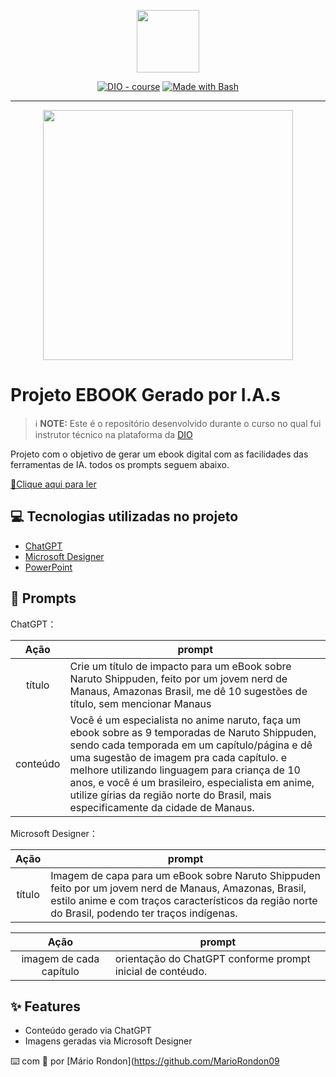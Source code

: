 <p align="center">
    <img width="100" src=".github/assets/banner.png">
</p>


<p align="center">
<a href="https://dio.me/"><img src="https://img.shields.io/badge/DIO-Course-28DA77?logo=youtube" alt="DIO - course"></a>
<a href="https://www.gnu.org/software/bash/" title="Go to Bash homepage"><img src="https://img.shields.io/badge/Prompt-Project-blue?logo=gnu-bash&amp;logoColor=white" alt="Made with Bash"></a></p>

-------


<p align="center">
<img 
    src="./assets/cover.png"
    width="400"  
/>
</p>

# Projeto EBOOK Gerado por I.A.s


 > ℹ️ **NOTE:** Este é o repositório desenvolvido durante o curso no qual fui instrutor técnico na plataforma da [DIO](https://dio.me)

Projeto com o objetivo de gerar um ebook digital com as facilidades das ferramentas de IA. todos os prompts
seguem abaixo.

<a href="https://github.com/felipeAguiarCode/prompts-recipe-to-create-a-ebook/blob/main/output/ebook%20-%20css%20jedi%20output.pdf" title="View PDF now"> 📕Clique aqui para ler</a>

## 💻 Tecnologias utilizadas no projeto

- [ChatGPT](https://chat.openai.com/) 
- [Microsoft Designer](https://designer.microsoft.com/image-creator)
- [PowerPoint](https://www.microsoft.com/en/microsoft-365/powerpoint)

## 🧠 Prompts


ChatGPT：

|   Ação   | prompt                                                                                                                                                                                                                                                                         |
| :------: | ------------------------------------------------------------------------------------------------------------------------------------------------------------------------------------------------------------------------------------------------------------------------------ |
|  título  | Crie um título de impacto para um eBook sobre Naruto Shippuden, feito por um jovem nerd de Manaus, Amazonas Brasil, me dê 10 sugestões de título, sem mencionar Manaus                                                        |
| conteúdo | Você é um especialista no anime naruto, faça um ebook sobre as 9 temporadas de Naruto Shippuden, sendo cada temporada em um capítulo/página e dê uma sugestão de imagem pra cada capítulo. e melhore utilizando linguagem para criança de 10 anos, e você é um brasileiro, especialista em anime, utilize gírias da região norte do Brasil, mais especificamente da cidade de Manaus. |


Microsoft Designer：

|  Ação  | prompt                                                                                 |
| :----: | -------------------------------------------------------------------------------------- |
| título | Imagem de capa para um eBook sobre Naruto Shippuden feito por um jovem nerd de Manaus, Amazonas, Brasil, estilo anime e com traços característicos da região norte do Brasil, podendo ter traços indígenas. |

|  Ação  | prompt                                                                                 |
| :----: | -------------------------------------------------------------------------------------- |
| imagem de cada capítulo | orientação do ChatGPT conforme prompt inicial de contéudo. |

## ✨ Features

- Conteúdo gerado via ChatGPT
- Imagens geradas via Microsoft Designer



⌨️ com 💜 por [Mário Rondon](https://github.com/MarioRondon09
